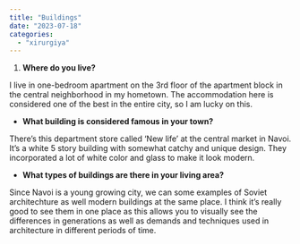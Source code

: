 ```yaml
---
title: "Buildings"
date: "2023-07-18"
categories: 
  - "xirurgiya"
---
```


1. **Where do you live?**

I live in one-bedroom apartment on the 3rd floor of the apartment block in the central neighborhood in my hometown. The accommodation here is considered one of the best in the entire city, so I am lucky on this.

- **What building is considered famous in your town?**

There’s this department store called ‘New life’ at the central market in Navoi. It’s a white 5 story building with somewhat catchy and unique design. They incorporated a lot of white color and glass to make it look modern.

- **What types of buildings are there in your living area?**

Since Navoi is a young growing city, we can some examples of Soviet architechture as well modern buildings at the same place. I think it’s really good to see them in one place as this allows you to visually see the differences in generations as well as demands and techniques used in architecture in different periods of time.
